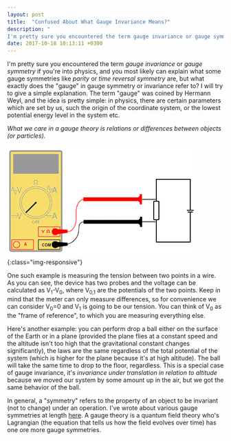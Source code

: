 ```yaml
---
layout: post
title:  "Confused About What Gauge Invariance Means?"
description: "
I'm pretty sure you encountered the term gauge invariance or gauge symmetry if you're into physics, and you most likely can explain what some gauge symmetries like parity or time reversal symmetry are, but what exactly does the gauge in gauge symmetry or invariance refer to? I will try to give a simple explanation. The term gauge was coined by Hermann Weyl, and the idea is pretty simple..."
date: 2017-10-18 10:13:11 +0300
---
```

I'm pretty sure you encountered the term *gauge invariance* or *gauge symmetry* if you're into physics, and you most likely can explain what some gauge symmetries like *parity* or *time reversal symmetry* are, but what exactly does the "gauge" in gauge symmetry or invariance refer to? I will try to give a simple explanation. The term "gauge" was coined by Hermann Weyl, and the idea is pretty simple: in physics, there are certain parameters which are set by us, such the origin of the coordinate system, or the lowest potential energy level in the system etc.

*What we care in a gauge theory is relations or differences between objects (or particles).*

![magnetic field](/images/voltage.gif){:class="img-responsive"}

One such example is measuring the tension between two points in a wire. As you can see, the device has two probes and the voltage can be calculated as V<sub>1</sub>-V<sub>0</sub>, where V<sub>0,1</sub> are the potentials of the two points. Keep in mind that the meter can only measure differences, so for convenience we can consider V<sub>0</sub>=0 and V<sub>1</sub> is going to be our tension. You can think of V<sub>0</sub> as the "frame of reference", to which you are measuring everything else.

Here's another example: you can perform drop a ball either on the surface of the Earth or in a plane (provided the plane flies at a constant speed and the altitude isn't too high that the gravitational constant changes significantly), the laws are the same regardless of the total potential of the system (which is higher for the plane because it's at high altitude). The ball will take the same time to drop to the floor, regardless. This is a special case of gauge invariance, it's *invariance under translation in relation to altitude* because we moved our system by some amount up in the air, but we got the same behavior of the ball.

In general, a "symmetry" refers to the property of an object to be invariant (not to change) under an operation. I've wrote about various gauge symmetries at length [here](http://florintoader.net/accounting). A gauge theory is a quantum field theory who's Lagrangian (the equation that tells us how the field evolves over time) has one ore more gauge symmetries.
